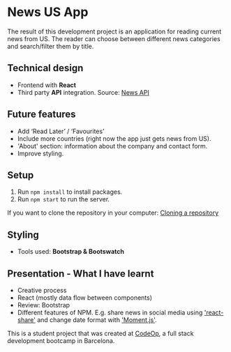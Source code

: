# News US App

The result of this development project is an application for reading current news from US. The reader can choose between different news categories and search/filter them by title.

## Technical design

- Frontend with **React**
- Third party **API** integration. Source: [News API](https://newsapi.org/)

## Future features

- Add ‘Read Later’ / ‘Favourites’
- Include more countries (right now the app just gets news from US).
- 'About' section: information about the company and contact form.
- Improve styling.

## Setup

1. Run `npm install` to install packages.
2. Run `npm start` to run the server.

If you want to clone the repository in your computer: [Cloning a repository](https://help.github.com/en/articles/cloning-a-repository)

## Styling

- Tools used: **Bootstrap & Bootswatch**

## Presentation - What I have learnt

- Creative process
- React (mostly data flow between components)
- Review: Bootstrap
- Different features of NPM. E.g. share news in social media using ['react-share'](https://www.npmjs.com/package/react-share) and change date format with ['Moment.js'](https://momentjs.com/).

This is a student project that was created at [CodeOp](http://codeop.tech), a full stack development bootcamp in Barcelona.
